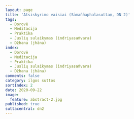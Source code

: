 ```yaml
---
layout: page
title: 'Atsiskyrimo vaisiai (Sāmaññaphalasuttaṃ, DN 2)'
tags:
  - Dorovė
  - Meditacija
  - Praktika
  - Juslių sulaikymas (indriyasaṁvara)
  - Džhana (jhāna)
index: 
  - Dorovė 
  - Meditacija 
  - Praktika
  - Juslių sulaikymas (indriyasaṁvara)
  - Džhana (jhāna)
comments: false
category: ilgos suttos
sortIndex: 2
date: 2020-09-22
image:
  feature: abstract-2.jpg
published: true
suttacentral: dn2
---
```

